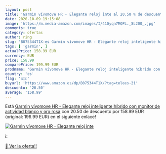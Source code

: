 ```yaml
---
layout: post
title: 'Garmin vívomove HR - Elegante reloj inte al 20.50 % de descuento'
date: 2020-10-09 19:15:08
image: 'https://m.media-amazon.com/images/I/41Gyqn7MQPL._SL200_.jpg'
comments: true
category: ofertas
author: ring
slug: 'B075344T1X-es Garmin vívomove HR - Elegante reloj inteligente híbrido...'
tags: [ 'garmin', ]
actualPrice: 158.99 EUR
currency: EUR
price: 158.99
comparePrice: 199.99 EUR
prodname: 'Garmin vívomove HR - Elegante reloj inteligente híbrido con monitor de actividad  blanco y oro rosa'
country: 'es'
flag: '🇪🇸'
buyurl: 'https://www.amazon.es/dp/B075344T1X/?tag=tolees-21'
descuento: '20.50'
average: '158.99'
---
```


Está [Garmin vívomove HR - Elegante reloj inteligente híbrido con monitor de actividad  blanco y oro rosa](https://www.amazon.es/dp/B075344T1X/?tag=tolees-21) con 20.50 de descuento por 158.99 EUR (original: 199.99 EUR) en el siguiente enlace!

[![Garmin vívomove HR - Elegante reloj inte](https://m.media-amazon.com/images/I/41Gyqn7MQPL._SL200_.jpg)](https://www.amazon.es/dp/B075344T1X/?tag=tolees-21)

ℹ️:


[🛒 Ver la oferta!!](https://www.amazon.es/dp/B075344T1X/?tag=tolees-21)
